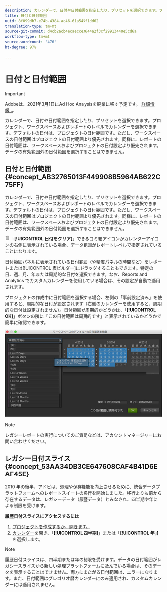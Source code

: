 ```yaml
---
description: カレンダーで、日付や日付範囲を指定したり、プリセットを選択できます。プロジェクト、ワークスペースおよびレポートのレベルでカレンダーを選択できます。デフォルトの日付は、プロジェクトの日付範囲です。ただし、ワークスペースの日付範囲はプロジェクトの日付範囲より優先されます。同様に、レポートの日付範囲は、ワークスペースおよびプロジェクトの日付設定より優先されます。データの有効範囲外の日付範囲を選択することはできません。
title: 日付と日付範囲
uuid: 8f099db7-e74b-4384-ac46-61a545f1dd62
translation-type: tm+mt
source-git-commit: d4cb2acb4ecaecce3644a2f3cf29913440e5cd6a
workflow-type: tm+mt
source-wordcount: '476'
ht-degree: 97%

---
```



# 日付と日付範囲

>[!IMPORTANT]
>
>Adobeは、2021年3月1日にAd Hoc Analysisを廃業に移す予定です。 [詳細情報...](https://adobe.ly/discoverworkspace).

カレンダーで、日付や日付範囲を指定したり、プリセットを選択できます。プロジェクト、ワークスペースおよびレポートのレベルでカレンダーを選択できます。デフォルトの日付は、プロジェクトの日付範囲です。ただし、ワークスペースの日付範囲はプロジェクトの日付範囲より優先されます。同様に、レポートの日付範囲は、ワークスペースおよびプロジェクトの日付設定より優先されます。データの有効範囲外の日付範囲を選択することはできません。

## 日付と日付範囲 {#concept_AB32765013F449908B5964AB622C75FF}

カレンダーで、日付や日付範囲を指定したり、プリセットを選択できます。プロジェクト、ワークスペースおよびレポートのレベルでカレンダーを選択できます。デフォルトの日付は、プロジェクトの日付範囲です。ただし、ワークスペースの日付範囲はプロジェクトの日付範囲より優先されます。同様に、レポートの日付範囲は、ワークスペースおよびプロジェクトの日付設定より優先されます。データの有効範囲外の日付範囲を選択することはできません。

![](assets/Delete_Standard.png)「**[!UICONTROL 日付をクリア]**」できるゴミ箱アイコンがカレンダーアイコンの右側に表示されている場合、データ範囲がレポートレベルで指定されていることになります。

日付範囲パネルに表示されている日付範囲（や精度パネルの時間など）をレポートまたは[!UICONTROL 表ビルダー]にドラッグすることもできます。特定の日、週、月、年または周期的な日付を選択できます。なお、Reports and Analytics でカスタムカレンダーを使用している場合は、その設定が自動で適用されます。

プロジェクトの作成中に日付範囲を選択する場合、左側の「事前設定済み」を使用すると、周期的な日付が設定されます（右側のカレンダーを使用すると、周期的な日付は設定されません）。日付範囲が周期的かどうかは、「**[!UICONTROL OK]**」ボタンの隣に「この日付範囲は周期的です」と表示されているかどうかで簡単に確認できます。

![](assets/daterange.jpeg)

>[!NOTE]
>
>レガシーレポートの実行についてのご質問などは、アカウントマネージャーにお問い合わせください。

## レガシー日付スライス {#concept_53AA34DB3CE647608CAF4B41D6EAF45E}

2010 年の後半、アドビは、処理や保存機能を向上させるために、統合データプラットフォームへのレポートスイートの移行を開始しました。移行よりも前から存在するデータは、レガシーデータ（履歴データ）とみなされ、四半期や年による制限を受けます。

<!-- 

c_legacy_data.xml

 -->

**履歴日付スライスにアクセスするには**

1. [プロジェクトを作成するか、開きます。](/help/analyze/ad-hoc-analysis/c-getting-started.md)
1. [カレンダー](/help/analyze/ad-hoc-analysis/c-dates.md)を開き、「**[!UICONTROL 四半期]**」または「**[!UICONTROL 年」]**&#x200B;を選択します。

>[!NOTE]
>
>履歴日付スライスは、四半期または年の制限を受けます。データの日付範囲がレガシースライスから新しい処理プラットフォームに及んでいる場合は、そのデータを表示することはできません。両方にまたがる日付範囲は、エラーになります。また、日付範囲はグレゴリオ暦カレンダーにのみ適用され、カスタムカレンダーには適用されません。

